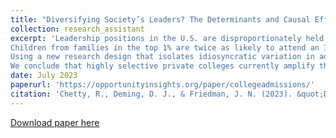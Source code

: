 ```yaml
---
title: "Diversifying Society’s Leaders? The Determinants and Causal Effects of Admission to Highly Selective Private Colleges"
collection: research_assistant
excerpt: 'Leadership positions in the U.S. are disproportionately held by graduates of a few highly selective private colleges. Could such colleges — which currently have many more students from high-income families than low-income families — increase the socioeconomic diversity of America’s leaders by changing their admissions policies? We use anonymized admissions data from several private and public colleges linked to income tax records and SAT and ACT test scores to study this question.
Children from families in the top 1% are twice as likely to attend an Ivy-Plus college (Ivy League, Stanford, MIT, Duke, and Chicago) as those from middle-class families with comparable SAT/ACT scores. Two-thirds of this gap is due to higher admissions rates for students with comparable test scores from high-income families; the remaining third is due to differences in rates of application and matriculation. In contrast, children from high-income families have no admissions advantage at flagship public colleges. The high-income admissions advantage at private colleges is driven by three factors: (1) preferences for children of alumni, (2) weight placed on non-academic ratings, which tend to be higher for students applying from private high schools that have affluent student bodies, and (3) recruitment of athletes, who tend to come from higher-income families.
Using a new research design that isolates idiosyncratic variation in admissions decisions for waitlisted applicants, we show that attending an Ivy-Plus college instead of the average highly selective public flagship institution increases students’ chances of reaching the top 1% of the earnings distribution by 60%, nearly doubles their chances of attending an elite graduate school, and triples their chances of working at a prestigious firm. Ivy-Plus colleges have much smaller causal effects on average earnings, reconciling our findings with prior work that found smaller causal effects using variation in matriculation decisions conditional on admission. Adjusting for the value-added of the colleges that students attend, the three key factors that give children from high-income families an admissions advantage are uncorrelated or negatively correlated with post-college outcomes, whereas SAT/ACT scores and academic ratings are highly predictive of post-college success.
We conclude that highly selective private colleges currently amplify the persistence of privilege across generations, but could diversify the socioeconomic backgrounds of America’s leaders by changing their admissions practices.'
date: July 2023
paperurl: 'https://opportunityinsights.org/paper/collegeadmissions/'
citation: 'Chetty, R., Deming, D. J., & Friedman, J. N. (2023). &quot;Diversifying Society’s Leaders? The Causal Effects of Admission to Highly Selective Private Colleges&quot; <i>revise and resubmit, Quarterly Journal of Economics</i>'
---
```


[Download paper here](http://snitkin.github.io/files/CollegeAdmissions_Paper.pdf)

